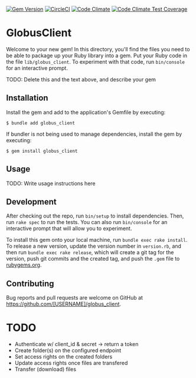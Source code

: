[![Gem Version](https://badge.fury.io/rb/globus_client.svg)](https://badge.fury.io/rb/globus_client)
[![CircleCI](https://circleci.com/gh/sul-dlss-labs/globus_client.svg?style=svg)](https://circleci.com/gh/sul-dlss-labs/globus_client)
[![Code Climate](https://codeclimate.com/github/sul-dlss-labs/globus_client/badges/gpa.svg)](https://codeclimate.com/github/sul-dlss-labs/globus_client)
[![Code Climate Test Coverage](https://codeclimate.com/github/sul-dlss-labs/globlus_client/badges/coverage.svg)](https://codeclimate.com/github/sul-dlss-labs/globus_client/coverage)

# GlobusClient

Welcome to your new gem! In this directory, you'll find the files you need to be able to package up your Ruby library into a gem. Put your Ruby code in the file `lib/globus_client`. To experiment with that code, run `bin/console` for an interactive prompt.

TODO: Delete this and the text above, and describe your gem

## Installation

Install the gem and add to the application's Gemfile by executing:

    $ bundle add globus_client

If bundler is not being used to manage dependencies, install the gem by executing:

    $ gem install globus_client

## Usage

TODO: Write usage instructions here

## Development

After checking out the repo, run `bin/setup` to install dependencies. Then, run `rake spec` to run the tests. You can also run `bin/console` for an interactive prompt that will allow you to experiment.

To install this gem onto your local machine, run `bundle exec rake install`. To release a new version, update the version number in `version.rb`, and then run `bundle exec rake release`, which will create a git tag for the version, push git commits and the created tag, and push the `.gem` file to [rubygems.org](https://rubygems.org).

## Contributing

Bug reports and pull requests are welcome on GitHub at https://github.com/[USERNAME]/globus_client.

# TODO
- Authenticate w/ client_id & secret -> return a token
- Create folder(s) on the configured endpoint
- Set access rights on the created folders
- Update access rights once files are transfered
- Transfer (download) files